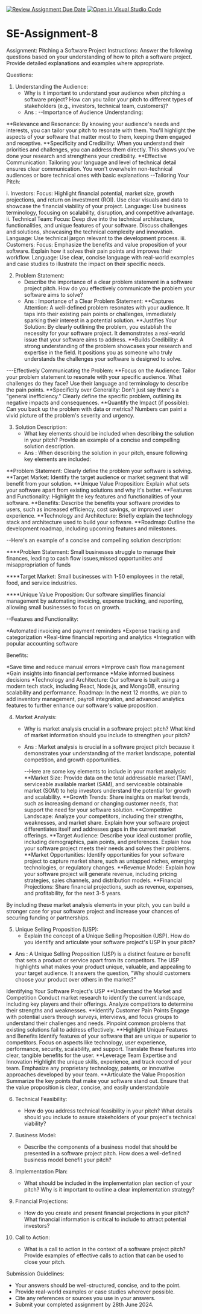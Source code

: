 [![Review Assignment Due Date](https://classroom.github.com/assets/deadline-readme-button-24ddc0f5d75046c5622901739e7c5dd533143b0c8e959d652212380cedb1ea36.svg)](https://classroom.github.com/a/4bgukiqw)
[![Open in Visual Studio Code](https://classroom.github.com/assets/open-in-vscode-718a45dd9cf7e7f842a935f5ebbe5719a5e09af4491e668f4dbf3b35d5cca122.svg)](https://classroom.github.com/online_ide?assignment_repo_id=15137459&assignment_repo_type=AssignmentRepo)
# SE-Assignment-8
 Assignment: Pitching a Software Project
 Instructions:
Answer the following questions based on your understanding of how to pitch a software project. Provide detailed explanations and examples where appropriate.

 Questions:

1. Understanding the Audience:
   - Why is it important to understand your audience when pitching a software project? How can you tailor your pitch to different types of stakeholders (e.g., investors, technical team, customers)?
   - Ans :
     --Importance of Audience Understanding:

**Relevance and Resonance: By knowing your audience's needs and interests, you can tailor your pitch to resonate with them. You'll highlight the aspects of your software that matter most to them, keeping them engaged and receptive.
**Specificity and Credibility: When you understand their priorities and challenges, you can address them directly. This shows you've done your research and strengthens your credibility.
**Effective Communication: Tailoring your language and level of technical detail ensures clear communication. You won't overwhelm non-technical audiences or bore technical ones with basic explanations
    --Tailoring Your Pitch:

i. Investors:
Focus: Highlight financial potential, market size, growth projections, and return on investment (ROI). Use clear visuals and data to showcase the financial viability of your project.
Language: Use business terminology, focusing on scalability, disruption, and competitive advantage.
ii. Technical Team:
Focus: Deep dive into the technical architecture, functionalities, and unique features of your software. Discuss challenges and solutions, showcasing the technical complexity and innovation.
Language: Use technical jargon relevant to the development process.
iii. Customers:
Focus: Emphasize the benefits and value proposition of your software. Explain how it solves their pain points and improves their workflow.
Language: Use clear, concise language with real-world examples and case studies to illustrate the impact on their specific needs.
     
2. Problem Statement:
   - Describe the importance of a clear problem statement in a software project pitch. How do you effectively communicate the problem your software aims to solve?
   - Ans :
     Importance of a Clear Problem Statement:
**Captures Attention: A well-defined problem resonates with your audience. It taps into their existing pain points or challenges, immediately sparking their interest in a potential solution.
**Justifies Your Solution: By clearly outlining the problem, you establish the necessity for your software project. It demonstrates a real-world issue that your software aims to address.
**Builds Credibility: A strong understanding of the problem showcases your research and expertise in the field. It positions you as someone who truly understands the challenges your software is designed to solve.

---Effectively Communicating the Problem:
**Focus on the Audience: Tailor your problem statement to resonate with your specific audience. What challenges do they face? Use their language and terminology to describe the pain points.
**Specificity over Generality: Don't just say there's a "general inefficiency." Clearly define the specific problem, outlining its negative impacts and consequences.
**Quantify the Impact (if possible): Can you back up the problem with data or metrics? Numbers can paint a vivid picture of the problem's severity and urgency.

3. Solution Description:
   - What key elements should be included when describing the solution in your pitch? Provide an example of a concise and compelling solution description.
   - Ans :
     When describing the solution in your pitch, ensure following key elements are included:

**Problem Statement: Clearly define the problem your software is solving.
**Target Market: Identify the target audience or market segment that will benefit from your solution.
**Unique Value Proposition: Explain what sets your software apart from existing solutions and why it's better.
**Features and Functionality: Highlight the key features and functionalities of your software.
**Benefits: Describe the benefits your software provides to users, such as increased efficiency, cost savings, or improved user experience.
**Technology and Architecture: Briefly explain the technology stack and architecture used to build your software.
**Roadmap: Outline the development roadmap, including upcoming features and milestones.

--Here's an example of a concise and compelling solution description:

****Problem Statement: Small businesses struggle to manage their finances, leading to cash flow issues,missed opportunities and misappropriation of funds

****Target Market: Small businesses with 1-50 employees in the retail, food, and service industries.

****Unique Value Proposition: Our software simplifies financial management by automating invoicing, expense tracking, and reporting, allowing small businesses to focus on growth.

--Features and Functionality:

*Automated invoicing and payment reminders
*Expense tracking and categorization
*Real-time financial reporting and analytics
*Integration with popular accounting software

Benefits:

*Save time and reduce manual errors
*Improve cash flow management
*Gain insights into financial performance
*Make informed business decisions
*Technology and Architecture: Our software is built using a modern tech stack, including React, Node.js, and MongoDB, ensuring scalability and performance.
Roadmap: In the next 12 months, we plan to add inventory management, payroll integration, and advanced analytics features to further enhance our software's value proposition.

4. Market Analysis:
   - Why is market analysis crucial in a software project pitch? What kind of market information should you include to strengthen your pitch?
   - Ans :
     Market analysis is crucial in a software project pitch because it demonstrates your understanding of the market landscape, potential competition, and growth opportunities.

     --Here are some key elements to include in your market analysis:
**Market Size: Provide data on the total addressable market (TAM), serviceable available market (SAM), and serviceable obtainable market (SOM) to help investors understand the potential for growth and scalability.
**Growth Trends: Share insights on market trends, such as increasing demand or changing customer needs, that support the need for your software solution.
**Competitive Landscape: Analyze your competitors, including their strengths, weaknesses, and market share. Explain how your software project differentiates itself and addresses gaps in the current market offerings.
**Target Audience: Describe your ideal customer profile, including demographics, pain points, and preferences. Explain how your software project meets their needs and solves their problems.
**Market Opportunities: Identify opportunities for your software project to capture market share, such as untapped niches, emerging technologies, or regulatory changes.
**Revenue Model: Explain how your software project will generate revenue, including pricing strategies, sales channels, and distribution models.
**Financial Projections: Share financial projections, such as revenue, expenses, and profitability, for the next 3-5 years.

By including these market analysis elements in your pitch, you can build a stronger case for your software project and increase your chances of securing funding or partnerships.

5. Unique Selling Proposition (USP):
   - Explain the concept of a Unique Selling Proposition (USP). How do you identify and articulate your software project's USP in your pitch?
  - Ans :
    A Unique Selling Proposition (USP) is a distinct feature or benefit that sets a product or service apart from its competitors. The USP highlights what makes your product unique, valuable, and appealing to your target audience. It answers the question, "Why should customers choose your product over others in the market?"

Identifying Your Software Project's USP
**Understand the Market and Competition
Conduct market research to identify the current landscape, including key players and their offerings.
Analyze competitors to determine their strengths and weaknesses.
**Identify Customer Pain Points
Engage with potential users through surveys, interviews, and focus groups to understand their challenges and needs.
Pinpoint common problems that existing solutions fail to address effectively.
**Highlight Unique Features and Benefits
Identify features of your software that are unique or superior to competitors.
Focus on aspects like technology, user experience, performance, security, scalability, and support.
Translate these features into clear, tangible benefits for the user.
**Leverage Team Expertise and Innovation
Highlight the unique skills, experience, and track record of your team.
Emphasize any proprietary technology, patents, or innovative approaches developed by your team.
**Articulate the Value Proposition
Summarize the key points that make your software stand out.
Ensure that the value proposition is clear, concise, and easily understandable
    
6. Technical Feasibility:
   - How do you address technical feasibility in your pitch? What details should you include to assure stakeholders of your project's technical viability?

7. Business Model:
   - Describe the components of a business model that should be presented in a software project pitch. How does a well-defined business model benefit your pitch?

8. Implementation Plan:
   - What should be included in the implementation plan section of your pitch? Why is it important to outline a clear implementation strategy?

9. Financial Projections:
   - How do you create and present financial projections in your pitch? What financial information is critical to include to attract potential investors?

10. Call to Action:
    - What is a call to action in the context of a software project pitch? Provide examples of effective calls to action that can be used to close your pitch.

 Submission Guidelines:
- Your answers should be well-structured, concise, and to the point.
- Provide real-world examples or case studies wherever possible.
- Cite any references or sources you use in your answers.
- Submit your completed assignment by 28th June 2024.


